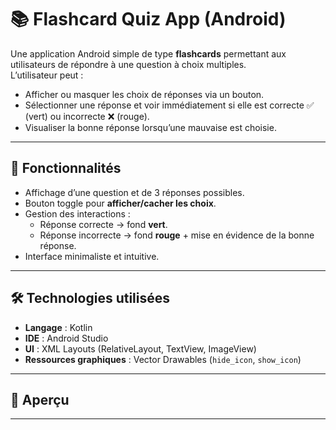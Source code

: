 # 📚 Flashcard Quiz App (Android)

Une application Android simple de type **flashcards** permettant aux utilisateurs de répondre à une question à choix multiples.  
L’utilisateur peut :  
- Afficher ou masquer les choix de réponses via un bouton.  
- Sélectionner une réponse et voir immédiatement si elle est correcte ✅ (vert) ou incorrecte ❌ (rouge).  
- Visualiser la bonne réponse lorsqu’une mauvaise est choisie.  

---

## 🚀 Fonctionnalités
- Affichage d’une question et de 3 réponses possibles.  
- Bouton toggle pour **afficher/cacher les choix**.  
- Gestion des interactions :  
  - Réponse correcte → fond **vert**.  
  - Réponse incorrecte → fond **rouge** + mise en évidence de la bonne réponse.  
- Interface minimaliste et intuitive.  

---

## 🛠️ Technologies utilisées
- **Langage** : Kotlin  
- **IDE** : Android Studio  
- **UI** : XML Layouts (RelativeLayout, TextView, ImageView)  
- **Ressources graphiques** : Vector Drawables (`hide_icon`, `show_icon`)  

---

## 📸 Aperçu  


---
